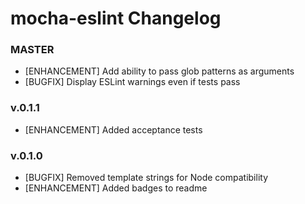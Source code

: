 # mocha-eslint Changelog

### MASTER
* [ENHANCEMENT] Add ability to pass glob patterns as arguments
* [BUGFIX] Display ESLint warnings even if tests pass

### v.0.1.1
* [ENHANCEMENT] Added acceptance tests

### v.0.1.0
* [BUGFIX] Removed template strings for Node compatibility
* [ENHANCEMENT] Added badges to readme
